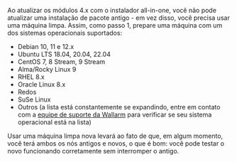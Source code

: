 Ao atualizar os módulos 4.x com o instalador all-in-one, você não pode atualizar uma instalação de pacote antigo - em vez disso, você precisa usar uma máquina limpa. Assim, como passo 1, prepare uma máquina com um dos sistemas operacionais suportados:

* Debian 10, 11 e 12.x
* Ubuntu LTS 18.04, 20.04, 22.04
* CentOS 7, 8 Stream, 9 Stream
* Alma/Rocky Linux 9
* RHEL 8.x
* Oracle Linux 8.x
* Redos
* SuSe Linux
* Outros (a lista está constantemente se expandindo, entre em contato com a [equipe de suporte da Wallarm](mailto:support@wallarm.com) para verificar se seu sistema operacional está na lista)

Usar uma máquina limpa nova levará ao fato de que, em algum momento, você terá ambos os nós antigos e novos, o que é bom: você pode testar o novo funcionando corretamente sem interromper o antigo.